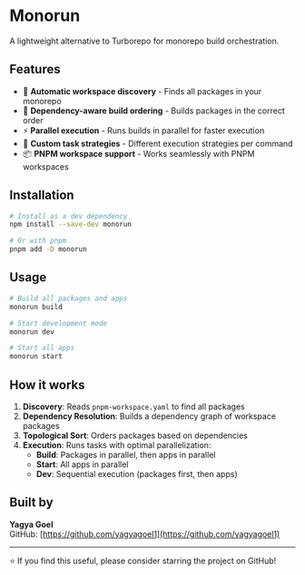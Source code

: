 # Monorun

A lightweight alternative to Turborepo for monorepo build orchestration.

## Features

- 🚀 **Automatic workspace discovery** - Finds all packages in your monorepo
- 🔄 **Dependency-aware build ordering** - Builds packages in the correct order
- ⚡ **Parallel execution** - Runs builds in parallel for faster execution
- 🎯 **Custom task strategies** - Different execution strategies per command
- 📦 **PNPM workspace support** - Works seamlessly with PNPM workspaces

## Installation

```bash
# Install as a dev dependency
npm install --save-dev monorun

# Or with pnpm
pnpm add -D monorun
```

## Usage

```bash
# Build all packages and apps
monorun build

# Start development mode
monorun dev

# Start all apps
monorun start
```

## How it works

1. **Discovery**: Reads `pnpm-workspace.yaml` to find all packages
2. **Dependency Resolution**: Builds a dependency graph of workspace packages
3. **Topological Sort**: Orders packages based on dependencies
4. **Execution**: Runs tasks with optimal parallelization:
   - **Build**: Packages in parallel, then apps in parallel
   - **Start**: All apps in parallel
   - **Dev**: Sequential execution (packages first, then apps)

## Built by

**Yagya Goel**  
GitHub: [https://github.com/yagyagoel1](https://github.com/yagyagoel1)

---

⭐️ If you find this useful, please consider starring the project on GitHub!
